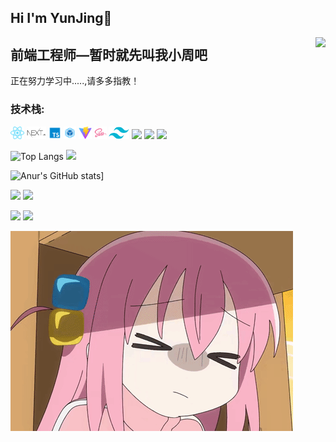 ## Hi I'm YunJing👋



<!-- ![Visitor Count](https://profile-counter.glitch.me/balancetheworld/count.svg)/·  -->

<img align="right" src="https://count.getloli.com/get/@:balancetheworld?theme=rule34">

## 前端工程师—暂时就先叫我小周吧

正在努力学习中.....,请多多指教！

<!-- ### **社交主页：**

 <img align="right" alt="GIF" src="./images/code.gif" width="430" height="100%" />


-   <a href="https://juejin.cn/user/1214304985296439/posts"><code><img height="20" width="50" src="./images/juejin.png"></code></a>：掘金优秀作者，发表了 30 篇技术文章，15万阅读。 -->

### **技术栈:**

<!-- <a href="https://v3.cn.vuejs.org"><code><img height="20" src="./image/react.svg"></code></a> -->
<a href="https://reactjs.org/"><code><img height="20" src="./image/react.svg"></code></a>
<a href="https://nextjs.org/"><code><img height="20" src="./image/next.png"></code></a>
<a href="https://www.tslang.cn/index.html"><code><img height="20" src="./image/typescript.png"></code></a>
<a href="https://webpack.js.org/"><code><img height="20" src="./image/webpack.svg"></code></a>
<a href="https://cn.vitejs.dev"><code><img height="20" src="./image/vite.png"></code></a>
<a href="https://sass-lang.com"><code><img height="20" src="./image/sass2.png"></code></a>
<a href="https://tailwindcss.com"><code><img height="20" src="./image/tailwindcss.png"></code></a>
<a href="https://developer.mozilla.org/zh-CN/docs/Web/HTML"><code><img height="20" src="https://upload.wikimedia.org/wikipedia/commons/6/61/HTML5_logo_and_wordmark.svg"></code></a>
<a href="https://developer.mozilla.org/zh-CN/docs/Web/CSS"><code><img height="20" src="https://upload.wikimedia.org/wikipedia/commons/d/d5/CSS3_logo_and_wordmark.svg"></code></a>
<a href="https://developer.mozilla.org/zh-CN/docs/Web/JavaScript"><code><img height="20" src="https://upload.wikimedia.org/wikipedia/commons/6/6a/JavaScript-logo.png"></code></a>

<!-- ### 开源项目

[![](https://github-readme-stats.vercel.app/api/pin/?username=balancetheworld&repo=mp4To4K-rust)](https://github.com/balancetheworld/mp4To4K-rust)
<br><br><br> -->

<!-- ### Github 活跃度

[![](https://activity-graph.herokuapp.com/graph?username=Minori-ty&theme=dracula)](https://github.com/ashutosh00710/github-readme-activity-graph) -->
<!-- ![Minori-ty's github stats](https://github-readme-stats.vercel.app/api?username=Minori-ty&show_icons=true&theme=vue) -->

![Top Langs](https://github-readme-stats.vercel.app/api/top-langs/?username=balancetheworld&langs_count=6)
![](https://github-readme-stats.vercel.app/api/top-langs/?username=balancetheworld&layout=compact&langs_count=6)

![Anur's GitHub stats](https://github-readme-stats.vercel.app/api?username=balancetheworld&show_icons=true&theme=radical)]

<div id="img" >

<!-- [![b站](https://img.shields.io/badge/b站-%E5%8F%AF%E5%8F%98%E5%9B%A0-blue)](https://space.bilibili.com/297885682?spm_id_from=333.1387.0.0) -->

<!-- [![modern cpp](https://img.shields.io/badge/code-Moder%20Cpp-blue)] -->

![](https://img.shields.io/badge/星座-射手-pink)
![](https://img.shields.io/badge/MBTI-ENTJ-deeppink)

![](https://img.shields.io/badge/性格-还不错吧-deeppink)
![](https://img.shields.io/badge/爱好-动漫/羽毛球/旅行/收集控/🐱-violet)

</div>

![GIF](image/GIF.gif)